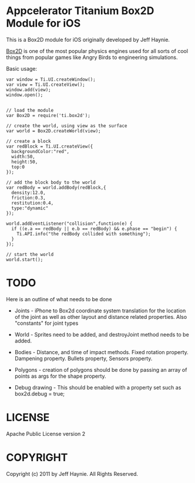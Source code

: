Appcelerator Titanium Box2D Module for iOS 
==========================================

This is a Box2D module for iOS originally developed by Jeff Haynie.

[Box2D](http://www.box2d.org/) is one of the most popular physics engines used for all sorts of 
cool things from popular games like Angry Birds to engineering simulations.


Basic usage:

~~~
var window = Ti.UI.createWindow();
var view = Ti.UI.createView();
window.add(view);
window.open();


// load the module
var Box2D = require('ti.box2d');

// create the world, using view as the surface
var world = Box2D.createWorld(view);

// create a block 
var redBlock = Ti.UI.createView({
  backgroundColor:"red",
  width:50,
  height:50,
  top:0
});

// add the block body to the world
var redBody = world.addBody(redBlock,{
  density:12.0,
  friction:0.3,
  restitution:0.4,
  type:"dynamic"
});

world.addEventListener("collision",function(e) {
  if ((e.a == redBody || e.b == redBody) && e.phase == "begin") {
    Ti.API.info("the redBody collided with something");
  }
});

// start the world
world.start();
~~~



TODO
===

Here is an outline of what needs to be done

* Joints - iPhone to Box2d coordinate system translation for the location of the joint as well as other layout and distance related properties. Also "constants" for joint types

* World - Sprites need to be added, and destroyJoint method needs to be added.

* Bodies - Distance, and time of impact methods. Fixed rotation property. Dampening property. Bullets property, Sensors property. 

* Polygons - creation of polygons should be done by passing an array of points as args for the shape property. 

* Debug drawing - This should be enabled with a property set such as box2d.debug = true;

LICENSE
=======
Apache Public License version 2


COPYRIGHT
=========
Copyright (c) 2011 by Jeff Haynie. All Rights Reserved.
